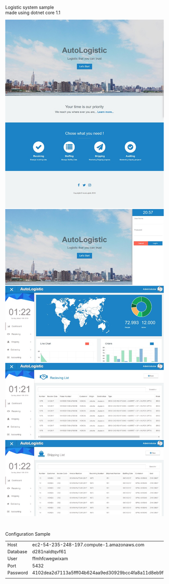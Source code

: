 
Logistic system sample </br>
made using dotnet core 1.1

![drawing](Screenshot/home.jpg?raw=true)
![drawing](Screenshot/login.jpg?raw=true)
![drawing](Screenshot/dashboard.jpg?raw=true)
![drawing](Screenshot/receiving.jpg?raw=true)
![drawing](Screenshot/shiping.jpg?raw=true)

</br>

Configuration Sample

|   |  |
| ------------- | ------------- |
| Host  | ec2-54-235-248-197.compute-1.amazonaws.com  |
| Database  | d281naldtqvf61  |
| User  | ffmhfcwegwixam  |
| Port  | 5432  |
| Password  | 4102dea2d7113a5fff04b624aa9ed30929bcc4fa8a11d8eb9f6971bf8c85e169  |
|   |  |

